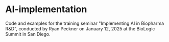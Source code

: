 # AI-implementation
Code and examples for the training seminar "Implementing AI in Biopharma R&amp;D", conducted by Ryan Peckner on January 12, 2025 at the BioLogic Summit in San Diego. 

